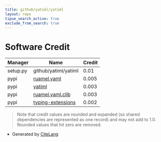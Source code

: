 ```yaml
---
title: github/yatiml/yatiml
layout: repo
tipue_search_active: true
exclude_from_search: true
---
```

# Software Credit

|Manager|Name|Credit|
|-------|----|------|
|setup.py|github/yatiml/yatiml|0.01|
|pypi|[ruamel.yaml](https://sourceforge.net/p/ruamel-yaml/code/ci/default/tree)|0.005|
|pypi|[yatiml](https://github.com/yatiml/yatiml)|0.003|
|pypi|[ruamel.yaml.clib](https://sourceforge.net/p/ruamel-yaml-clib/code/ci/default/tree)|0.003|
|pypi|[typing-extensions](https://typing.readthedocs.io/)|0.002|


> Note that credit values are rounded and expanded (so shared dependencies are represented as one record) and may not add to 1.0. Rounded values that hit zero are removed.


- Generated by [CiteLang](https://github.com/vsoch/citelang)
